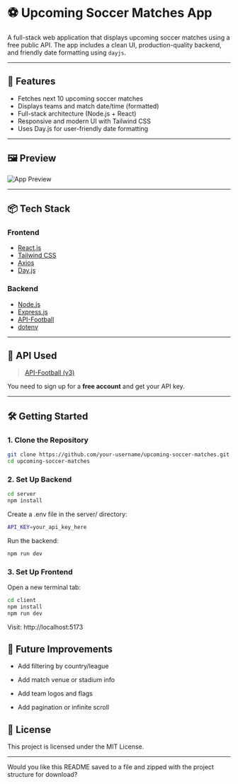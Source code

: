 # ⚽ Upcoming Soccer Matches App

A full-stack web application that displays upcoming soccer matches using a free public API. The app includes a clean UI, production-quality backend, and friendly date formatting using `dayjs`.

---

## 🚀 Features

- Fetches next 10 upcoming soccer matches
- Displays teams and match date/time (formatted)
- Full-stack architecture (Node.js + React)
- Responsive and modern UI with Tailwind CSS
- Uses Day.js for user-friendly date formatting

---

## 🖼️ Preview

![App Preview](https://your-preview-image-url-if-any)

---

## 📦 Tech Stack

### Frontend

- [React.js](https://reactjs.org/)
- [Tailwind CSS](https://tailwindcss.com/)
- [Axios](https://axios-http.com/)
- [Day.js](https://day.js.org/)

### Backend

- [Node.js](https://nodejs.org/)
- [Express.js](https://expressjs.com/)
- [API-Football](https://www.api-football.com/documentation-v3)
- [dotenv](https://www.npmjs.com/package/dotenv)

---

## 🧠 API Used

> [API-Football (v3)](https://www.api-football.com/documentation)

You need to sign up for a **free account** and get your API key.

---

## 🛠️ Getting Started

### 1. Clone the Repository

```bash
git clone https://github.com/your-username/upcoming-soccer-matches.git
cd upcoming-soccer-matches
```
### 2. Set Up Backend
```bash
cd server
npm install
```
Create a .env file in the server/ directory:

```bash
API_KEY=your_api_key_here
```
Run the backend:
```bash
npm run dev
```
### 3. Set Up Frontend

Open a new terminal tab:
```bash
cd client
npm install
npm run dev
```
Visit: http://localhost:5173

## 🧹 Future Improvements

  - Add filtering by country/league

  - Add match venue or stadium info

  - Add team logos and flags

  - Add pagination or infinite scroll

## 📄 License

This project is licensed under the MIT License.


---

Would you like this README saved to a file and zipped with the project structure for download?
